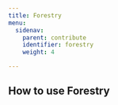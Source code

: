 ```yaml
---
title: Forestry
menu:
  sidenav:
    parent: contribute
    identifier: forestry
    weight: 4

---
```

## How to use Forestry